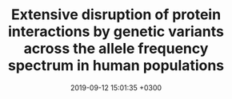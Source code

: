 ---
title: Extensive disruption of protein interactions by genetic variants across the allele frequency spectrum in human populations
description: Fragoza R*,<strong> Das J*</strong>,  Wierbowski S,Liang J,Tran T,Liang S,Beltran J,Rivera-Erick C, Ye K, Wang T,Yao L,Mort M, Stenson P,Cooper D,Wei X,Keinan A,Schimenti J, Clark A & Yu H 
date: 2019-09-12 15:01:35 +0300
image: '/images/Extensive-disruption.webp'
tags: [Protein_networks]
href : 'https://www.nature.com/articles/s41467-019-11959-3'
published: Nature Communications 2019
year : 2019
---